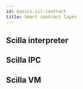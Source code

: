 ```yaml
---
id: basics-zil-contract
title: Smart contract layer
---
```

## Scilla interpreter

## Scilla IPC

## Scilla VM